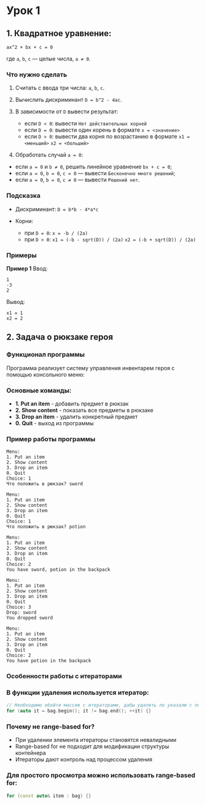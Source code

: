 # Урок 1

## 1. Квадратное уравнение:

```
ax^2 + bx + c = 0
```

где `a`, `b`, `c` — целые числа, `a ≠ 0`.

### Что нужно сделать

1. Считать с ввода три числа: `a`, `b`, `c`.
2. Вычислить дискриминант `D = b^2 - 4ac`.
3. В зависимости от `D` вывести результат:

   * если `D < 0`:
     вывести `Нет действительных корней`
   * если `D = 0`:
     вывести один корень в формате
     `x = <значение>`
   * если `D > 0`:
     вывести два корня по возрастанию в формате
     `x1 = <меньший>`
     `x2 = <больший>`
4. Обработать случай `a = 0`:

  * если `a = 0` и `b ≠ 0`, решить линейное уравнение `bx + c = 0`;
  * если `a = 0`, `b = 0`, `c = 0` — вывести `Бесконечно много решений`;
  * если `a = 0`, `b = 0`, `c ≠ 0` — вывести `Решений нет`.

### Подсказка

* Дискриминант: `D = b*b - 4*a*c`
* Корни:

  * при `D = 0`: `x = -b / (2a)`
  * при `D > 0`:
    `x1 = (-b - sqrt(D)) / (2a)`
    `x2 = (-b + sqrt(D)) / (2a)`

### Примеры

**Пример 1**
Ввод:

```
1
-3
2
```

Вывод:

```
x1 = 1
x2 = 2
```
## 2. Задача о рюкзаке героя

### Функционал программы

Программа реализует систему управления инвентарем героя с помощью консольного меню:

### Основные команды:
- **1. Put an item** - добавить предмет в рюкзак
- **2. Show content** - показать все предметы в рюкзаке  
- **3. Drop an item** - удалить конкретный предмет
- **0. Quit** - выход из программы

### Пример работы программы

```
Menu:
1. Put an item
2. Show content
3. Drop an item
0. Quit
Choice: 1
Что положить в рюкзак? sword

Menu:
1. Put an item
2. Show content
3. Drop an item
0. Quit
Choice: 1
Что положить в рюкзак? potion

Menu:
1. Put an item
2. Show content
3. Drop an item
0. Quit
Choice: 2
You have sword, potion in the backpack

Menu:
1. Put an item
2. Show content
3. Drop an item
0. Quit
Choice: 3
Drop: sword
You dropped sword

Menu:
1. Put an item
2. Show content
3. Drop an item
0. Quit
Choice: 2
You have potion in the backpack
```

### Особенности работы с итераторами

### В функции удаления используется итератор:
```cpp
// Необходимо обойти массив с итераторами, дабы удалить по указалю с помощью .erase()
for (auto it = bag.begin(); it != bag.end(); ++it) {}
```

### Почему не range-based for?
- При удалении элемента итераторы становятся невалидными
- Range-based for не подходит для модификации структуры контейнера
- Итераторы дают контроль над процессом удаления

### Для простого просмотра можно использовать range-based for:
```cpp
for (const auto& item : bag) {}
```


